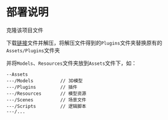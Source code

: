 # 部署说明

克隆该项目文件

下载[链接]()文件并解压，将解压文件得到的`Plugins`文件夹替换原有的`Assets/Plugins`文件夹

并将`Models`、`Resources`文件夹放到`Assets`文件下，如：

```
--Assets
---/Models          // 3D模型
---/Plugins         // 插件
---/Resources       // 模型资源
---/Scenes          // 场景文件
---/Scripts         // 逻辑脚本
---/...
```
